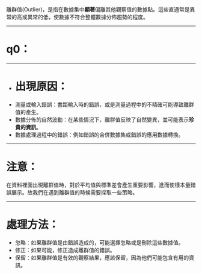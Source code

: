 離群值(Outlier)，是指在數據集中**顯著**偏離其他觀察值的數據點。這些直通常是異常的高或異常的低，使數據不符合整體數據分佈趨勢的程度。
- - -
# q0：

- - -
- # 出現原因：
- 測量或輸入錯誤：書距輸入時的錯誤，或是測量過程中的不精確可能導致離群值的產生。
- 數據分佈的自然波動：在某些情況下，離群值反映了自然變異，並可能表示**珍貴的資訊**。
- 數據處理過程中的錯誤：例如錯誤的合併數據集或錯誤的應用數據轉換。
- - -
# 注意：
在資料裡面出現離群值時，對於平均值與標準差會產生重要影響，進而使樣本量錯誤展示。故我們在遇到離群值的時候需要採取一些策略。
- - -
# 處理方法：
- 忽略：如果離群值是由錯誤造成的，可能選擇忽略或是刪除這些數據值。
- 修正：如果可能，修正造成離群值的錯誤。
- 保留：如果離群值是有效的觀察結果，應該保留，因為他們可能包含有用的資訊。